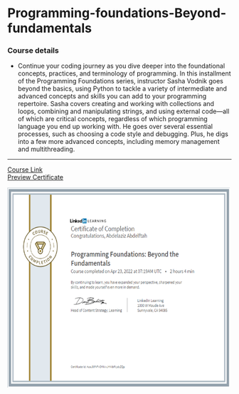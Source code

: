 # Programming-foundations-Beyond-fundamentals
### Course details
- Continue your coding journey as you dive deeper into the foundational concepts, practices, and terminology of programming. In this installment of the Programming Foundations series, instructor Sasha Vodnik goes beyond the basics, using Python to tackle a variety of intermediate and advanced concepts and skills you can add to your programming repertoire. Sasha covers creating and working with collections and loops, combining and manipulating strings, and using external code—all of which are critical concepts, regardless of which programming language you end up working with. He goes over several essential processes, such as choosing a code style and debugging. Plus, he digs into a few more advanced concepts, including memory management and multithreading.
---
[Course Link](https://www.linkedin.com/learning/programming-foundations-beyond-the-fundamentals/?resume=false)
<br>[Preview Certificate](https://www.linkedin.com/learning/certificates/fdcdcbe7131f1617590fdcfe2d9ffda5cb6611ac0f2b4ae45c1db15e490c39c5?trk=share_certificate)
<pre><a target="_blank" href="https://www.linkedin.com/learning/certificates/fdcdcbe7131f1617590fdcfe2d9ffda5cb6611ac0f2b4ae45c1db15e490c39c5?trk=share_certificate"><img width="500" height="450" src="Linkedin_second_certificate.PNG"/></a></pre>
